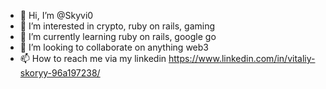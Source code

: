 - 👋 Hi, I’m @Skyvi0
- 👀 I’m interested in crypto, ruby on rails, gaming
- 🌱 I’m currently learning ruby on rails, google go
- 💞️ I’m looking to collaborate on anything web3
- 📫 How to reach me via my linkedin https://www.linkedin.com/in/vitaliy-skoryy-96a197238/

<!---
Skyvi0/Skyvi0 is a ✨ special ✨ repository because its `README.md` (this file) appears on your GitHub profile.
You can click the Preview link to take a look at your changes.
--->
